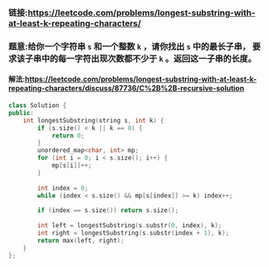 ### 链接:https://leetcode.com/problems/longest-substring-with-at-least-k-repeating-characters/

### 题意:给你一个字符串 `s` 和一个整数 `k` ，请你找出 `s` 中的最长子串， 要求该子串中的每一字符出现次数都不少于 `k` 。返回这一子串的长度。

#### 解法:https://leetcode.com/problems/longest-substring-with-at-least-k-repeating-characters/discuss/87736/C%2B%2B-recursive-solution

```c++
class Solution {
public:
    int longestSubstring(string s, int k) {
        if (s.size() < k || k == 0) {
            return 0;
        }
        unordered_map<char, int> mp;
        for (int i = 0; i < s.size(); i++) {
            mp[s[i]]++;
        }
        
        int index = 0;
        while (index < s.size() && mp[s[index]] >= k) index++;
        
        if (index == s.size()) return s.size();
        
        int left = longestSubstring(s.substr(0, index), k);
        int right = longestSubstring(s.substr(index + 1), k);
        return max(left, right);
    }
};
```

